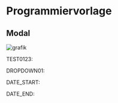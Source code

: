 # Programmiervorlage

## Modal

![grafik](https://user-images.githubusercontent.com/42959832/170273340-21175c93-c2da-42bc-9ad9-a20bdf8afaa0.png)

TEST0123:

DROPDOWN01: 

DATE_START:

DATE_END:

